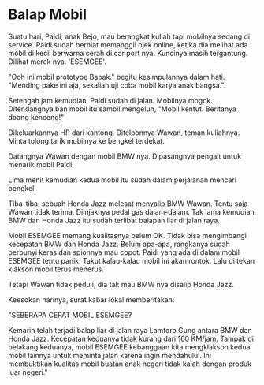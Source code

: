 # Balap Mobil


Suatu hari, Paidi, anak Bejo, mau berangkat kuliah tapi mobilnya sedang di service. Paidi sudah berniat memanggil ojek online, ketika dia melihat ada mobil di kecil berwarna cerah di car port nya. Kuncinya masih tergantung. Dilihat merek nya. 'ESEMGEE'.

"Ooh ini mobil prototype Bapak." begitu kesimpulannya dalam hati. "Mending pake ini aja, sekalian uji coba mobil karya anak bangsa.".

Setengah jam kemudian, Paidi sudah di jalan. Mobilnya mogok. Ditendangnya ban mobil itu sambil mengeluh, "Mobil kentut. Beritanya doang kenceng!"

Dikeluarkannya HP dari kantong. Ditelponnya Wawan, teman kuliahnya. Minta tolong tarik mobilnya ke bengkel terdekat. 

Datangnya Wawan dengan mobil BMW nya. Dipasangnya pengait untuk menarik mobil Paidi.

Lima menit kemudian kedua mobil itu sudah dalam perjalanan mencari bengkel.

Tiba-tiba, sebuah Honda Jazz melesat menyalip BMW Wawan. Tentu saja Wawan tidak terima. Diinjaknya pedal gas dalam-dalam. Tak lama kemudian, BMW dan Honda Jazz itu sudah terlibat balapan liar di jalan raya. 

Mobil ESEMGEE memang kualitasnya belum OK. Tidak bisa mengimbangi kecepatan BMW dan Honda Jazz. Belum apa-apa, rangkanya sudah berbunyi keras dan spionnya mau copot. Paidi yang ada di dalam mobil ESEMGEE tentu panik. Takut kalau-kalau mobil ini akan rontok. Lalu di tekan klakson mobil terus menerus.

Tetapi Wawan tidak peduli, dia tak mau BMW nya disalip Honda Jazz.

Keesokan harinya, surat kabar lokal memberitakan:

"SEBERAPA CEPAT MOBIL ESEMGEE?

Kemarin telah terjadi balap liar di jalan raya Lamtoro Gung antara BMW dan Honda Jazz. Kecepatan keduanya tidak kurang dari 160 KM/jam. Tampak di belakang keduanya, mobil ESEMGEE kebanggaan kita mengklakson kedua mobil lainnya untuk meminta jalan karena ingin mendahului. Ini membuktikan kualitas mobil buatan anak negeri tidak kalah dengan produk luar negeri."
